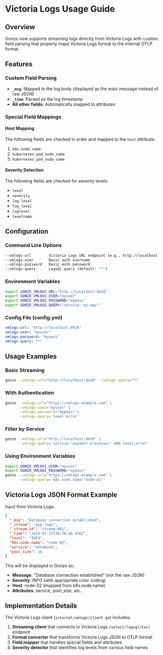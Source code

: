 # Victoria Logs Usage Guide

## Overview
Gonzo now supports streaming logs directly from Victoria Logs with custom field parsing that properly maps Victoria Logs format to the internal OTLP format.

## Features

### Custom Field Parsing
- **`_msg`**: Mapped to the log body (displayed as the main message instead of raw JSON) 
- **`_time`**: Parsed as the log timestamp
- **All other fields**: Automatically mapped to attributes

### Special Field Mappings

#### Host Mapping
The following fields are checked in order and mapped to the `host` attribute:
1. `k8s.node.name`
2. `kubernetes.pod_node_name`
3. `kubernetes_pod_node_name`

#### Severity Detection
The following fields are checked for severity levels:
- `level`
- `severity`
- `log.level`
- `log_level`
- `loglevel`
- `levelname`

## Configuration

### Command Line Options
```bash
--vmlogs-url        Victoria Logs URL endpoint (e.g., http://localhost:9428)
--vmlogs-user       Basic auth username
--vmlogs-password   Basic auth password
--vmlogs-query      LogsQL query (default: "*")
```

### Environment Variables
```bash
export GONZO_VMLOGS_URL="http://localhost:9428"
export GONZO_VMLOGS_USER="myuser"
export GONZO_VMLOGS_PASSWORD="mypass"
export GONZO_VMLOGS_QUERY="service:'my-app'"
```

### Config File (config.yml)
```yaml
vmlogs-url: "http://localhost:9428"
vmlogs-user: "myuser"
vmlogs-password: "mypass"
vmlogs-query: "*"
```

## Usage Examples

### Basic Streaming
```bash
gonzo --vmlogs-url="http://localhost:9428" --vmlogs-query="*"
```

### With Authentication
```bash
gonzo --vmlogs-url="https://vmlogs.example.com" \
      --vmlogs-user="myuser" \
      --vmlogs-password="mypass" \
      --vmlogs-query='level:error'
```

### Filter by Service
```bash
gonzo --vmlogs-url="http://localhost:9428" \
      --vmlogs-query='service:"payment-processor" AND level:error'
```

### Using Environment Variables
```bash
export GONZO_VMLOGS_USER="myuser"
export GONZO_VMLOGS_PASSWORD="mypass"
gonzo --vmlogs-url="https://vmlogs.example.com" \
      --vmlogs-query='k8s.node.name:"node-01"'
```

## Victoria Logs JSON Format Example

Input from Victoria Logs:
```json
{
  "_msg": "Database connection established",
  "_stream": "app-logs",
  "_stream_id": "stream-001",
  "_time": "2024-01-15T10:30:46.456Z",
  "level": "INFO",
  "k8s.node.name": "node-02",
  "service": "database",
  "pool_size": 10
}
```

This will be displayed in Gonzo as:
- **Message**: "Database connection established" (not the raw JSON)
- **Severity**: INFO (with appropriate color coding)
- **Host**: node-02 (mapped from k8s.node.name)
- **Attributes**: service, pool_size, etc..

## Implementation Details

The Victoria Logs client (`internal/vmlogs/client.go`) includes:
1. **Streaming client** that connects to Victoria Logs `/select/logsql/tail` endpoint
2. **Format converter** that transforms Victoria Logs JSON to OTLP format
3. **Field mapper** that handles special fields and attributes
4. **Severity detector** that identifies log levels from various field names
